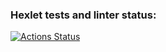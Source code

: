 ### Hexlet tests and linter status:
[![Actions Status](https://github.com/cruelwxrld/frontend-project-44/actions/workflows/hexlet-check.yml/badge.svg)](https://github.com/cruelwxrld/frontend-project-44/actions)
